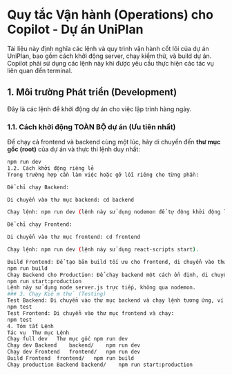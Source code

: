 # Quy tắc Vận hành (Operations) cho Copilot - Dự án UniPlan

Tài liệu này định nghĩa các lệnh và quy trình vận hành cốt lõi của dự án UniPlan, bao gồm cách khởi động server, chạy kiểm thử, và build dự án. Copilot phải sử dụng các lệnh này khi được yêu cầu thực hiện các tác vụ liên quan đến terminal.

## 1. Môi trường Phát triển (Development)

Đây là các lệnh để khởi động dự án cho việc lập trình hàng ngày.

### 1.1. Cách khởi động TOÀN BỘ dự án (Ưu tiên nhất)

Để chạy cả frontend và backend cùng một lúc, hãy di chuyển đến **thư mục gốc (root)** của dự án và thực thi lệnh duy nhất:

```bash
npm run dev
1.2. Cách khởi động riêng lẻ
Trong trường hợp cần làm việc hoặc gỡ lỗi riêng cho từng phần:

Để chỉ chạy Backend:

Di chuyển vào thư mục backend: cd backend

Chạy lệnh: npm run dev (lệnh này sử dụng nodemon để tự động khởi động lại server khi có thay đổi code).

Để chỉ chạy Frontend:

Di chuyển vào thư mục frontend: cd frontend

Chạy lệnh: npm run dev (lệnh này sử dụng react-scripts start).

Build Frontend: Để tạo bản build tối ưu cho frontend, di chuyển vào thư mục frontend và chạy:
npm run build
Chạy Backend cho Production: Để chạy backend một cách ổn định, di chuyển vào thư mục backend và chạy:
npm run start:production
Lệnh này sử dụng node server.js trực tiếp, không qua nodemon.
### 3. Chạy Kiểm thử (Testing)
Test Backend: Di chuyển vào thư mục backend và chạy lệnh tương ứng, ví dụ:
npm test
Test Frontend: Di chuyển vào thư mục frontend và chạy:
npm test
4. Tóm tắt Lệnh
Tác vụ	Thư mục	Lệnh
Chạy full dev	Thư mục gốc	npm run dev
Chạy dev Backend	backend/	npm run dev
Chạy dev Frontend	frontend/	npm run dev
Build Frontend	frontend/	npm run build
Chạy production Backend	backend/	npm run start:production
